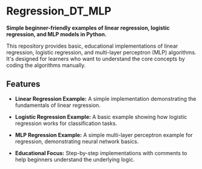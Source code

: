# Regression\_DT\_MLP

**Simple beginner-friendly examples of linear regression, logistic regression, and MLP models in Python.**

This repository provides basic, educational implementations of linear regression, logistic regression, and multi-layer perceptron (MLP) algorithms. It's designed for learners who want to understand the core concepts by coding the algorithms manually.

## Features

* **Linear Regression Example:**
  A simple implementation demonstrating the fundamentals of linear regression.
  
* **Logistic Regression Example:**
  A basic example showing how logistic regression works for classification tasks.

* **MLP Regression Example:**
  A simple multi-layer perceptron example for regression, demonstrating neural network basics.

* **Educational Focus:**
  Step-by-step implementations with comments to help beginners understand the underlying logic.

